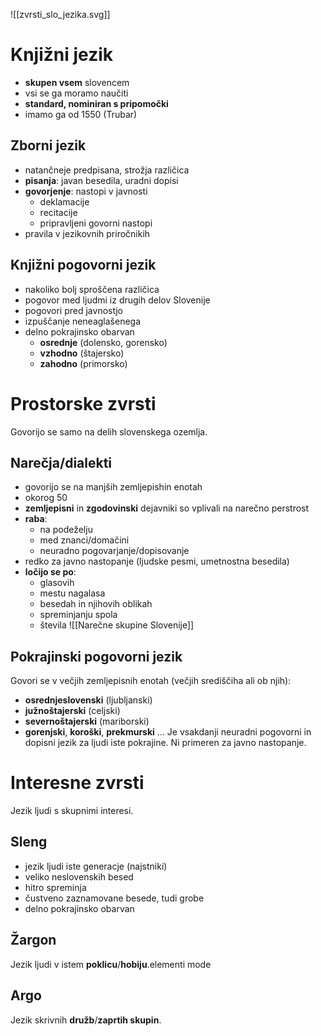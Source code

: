 ![[zvrsti_slo_jezika.svg]]
# Knjižni jezik
- **skupen vsem** slovencem
- vsi se ga moramo naučiti
- **standard, nominiran s pripomočki**
- imamo ga od 1550 (Trubar)
## Zborni jezik
- natančneje predpisana, strožja različica
- **pisanja**: javan besedila, uradni dopisi
- **govorjenje**: nastopi v javnosti
	- deklamacije
	- recitacije
	- pripravljeni govorni nastopi
- pravila v jezikovnih priročnikih
## Knjižni pogovorni jezik
- nakoliko bolj sproščena različica
- pogovor med ljudmi iz drugih delov Slovenije
- pogovori pred javnostjo
- izpuščanje neneaglašenega
-  delno pokrajinsko obarvan
	- **osrednje** (dolensko, gorensko)
	- **vzhodno** (štajersko)
	- **zahodno** (primorsko)
# Prostorske zvrsti
Govorijo se samo na delih slovenskega ozemlja.
## Narečja/dialekti
- govorijo se na manjših zemljepishin enotah
- okorog 50
- **zemljepisni** in **zgodovinski** dejavniki so vplivali na narečno perstrost
- **raba**: 
	- na podeželju
	- med znanci/domačini
	- neuradno pogovarjanje/dopisovanje
- redko za javno nastopanje (ljudske pesmi, umetnostna besedila)
- **ločijo se po**:
	- glasovih
	- mestu nagalasa
	- besedah in njihovih oblikah
	- spreminjanju spola
	- števila
![[Narečne skupine Slovenije]]
## Pokrajinski pogovorni jezik
Govori se v večjih zemljepisnih enotah (večjih središčiha ali ob njih):
- **osrednjeslovenski** (ljubljanski)
- **južnoštajerski** (celjski)
- **severnoštajerski** (mariborski)
- **gorenjski**, **koroški**, **prekmurski** ...
Je vsakdanji neuradni pogovorni in dopisni jezik za ljudi iste pokrajine.
Ni primeren za javno nastopanje.
# Interesne zvrsti
Jezik ljudi s skupnimi interesi.
## Sleng
- jezik ljudi iste generacje (najstniki)
- veliko neslovenskih besed
- hitro spreminja
- čustveno zaznamovane besede, tudi grobe
- delno pokrajinsko obarvan
## Žargon
Jezik ljudi v istem **poklicu**/**hobiju**.elementi mode
## Argo
Jezik skrivnih **družb**/**zaprtih skupin**.